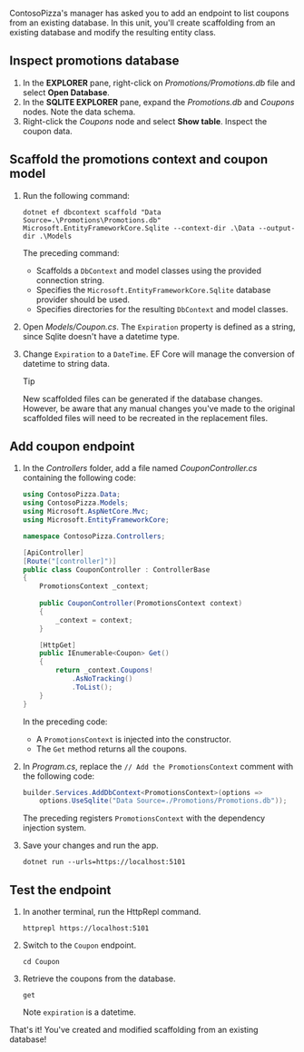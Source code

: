 ContosoPizza's manager has asked you to add an endpoint to list coupons from an existing database. In this unit, you'll create scaffolding from an existing database and modify the resulting entity class.

## Inspect promotions database

1. In the **EXPLORER** pane, right-click on *Promotions/Promotions.db* file and select **Open Database**.
1. In the **SQLITE EXPLORER** pane, expand the *Promotions.db* and *Coupons* nodes. Note the data schema.
1. Right-click the *Coupons* node and select **Show table**. Inspect the coupon data.

## Scaffold the promotions context and coupon model

1. Run the following command:

    ```dotnetcli
    dotnet ef dbcontext scaffold "Data Source=.\Promotions\Promotions.db" Microsoft.EntityFrameworkCore.Sqlite --context-dir .\Data --output-dir .\Models   
    ```

    The preceding command:

    - Scaffolds a `DbContext` and model classes using the provided connection string.
    - Specifies the `Microsoft.EntityFrameworkCore.Sqlite` database provider should be used.
    - Specifies directories for the resulting `DbContext` and model classes.

1. Open *Models/Coupon.cs*. The `Expiration` property is defined as a string, since Sqlite doesn't have a datetime type.
1. Change `Expiration` to a `DateTime`. EF Core will manage the conversion of datetime to string data.

    > [!TIP]
    > New scaffolded files can be generated if the database changes. However, be aware that any manual changes you've made to the original scaffolded files will need to be recreated in the replacement files.

## Add coupon endpoint

1. In the *Controllers* folder, add a file named *CouponController.cs* containing the following code:

    ```csharp
    using ContosoPizza.Data;
    using ContosoPizza.Models;
    using Microsoft.AspNetCore.Mvc;
    using Microsoft.EntityFrameworkCore;
    
    namespace ContosoPizza.Controllers;
    
    [ApiController]
    [Route("[controller]")]
    public class CouponController : ControllerBase
    {
        PromotionsContext _context;
        
        public CouponController(PromotionsContext context)
        {
            _context = context;
        }
    
        [HttpGet]
        public IEnumerable<Coupon> Get()
        {
            return _context.Coupons!
                .AsNoTracking()
                .ToList();
        }
    }
    ```

    In the preceding code:

    - A `PromotionsContext` is injected into the constructor.
    - The `Get` method returns all the coupons.

1. In *Program.cs*, replace the `// Add the PromotionsContext` comment with the following code:

    ```csharp
    builder.Services.AddDbContext<PromotionsContext>(options =>
        options.UseSqlite("Data Source=./Promotions/Promotions.db"));
    ```

    The preceding registers `PromotionsContext` with the dependency injection system.

1. Save your changes and run the app.

    ```dotnetcli
    dotnet run --urls=https://localhost:5101
    ```

## Test the endpoint

1. In another terminal, run the HttpRepl command.

    ```dotnetcli
    httprepl https://localhost:5101
    ```

1. Switch to the `Coupon` endpoint.

    ```dotnetcli
    cd Coupon
    ```

1. Retrieve the coupons from the database.

    ```dotnetcli
    get
    ```

    Note `expiration` is a datetime.

That's it! You've created and modified scaffolding from an existing database!
